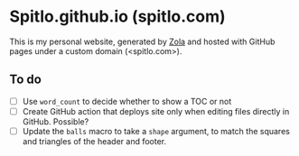 # Spitlo.github.io (spitlo.com)

This is my personal website, generated by [Zola](https://getzola.org) and hosted with GitHub pages under a custom domain (<spitlo.com>).

## To do

- [ ] Use `word_count` to decide whether to show a TOC or not
- [ ] Create GitHub action that deploys site only when editing files directly in GitHub. Possible?
- [ ] Update the `balls` macro to take a `shape` argument, to match the squares and triangles of the header and footer.
